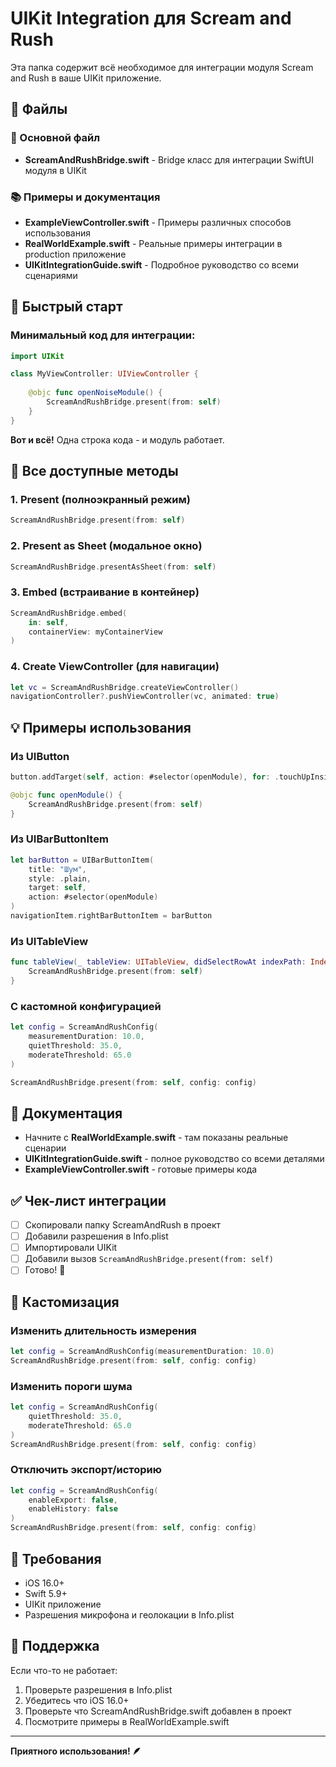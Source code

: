 # UIKit Integration для Scream and Rush

Эта папка содержит всё необходимое для интеграции модуля Scream and Rush в ваше UIKit приложение.

## 📁 Файлы

### 🔑 Основной файл
- **ScreamAndRushBridge.swift** - Bridge класс для интеграции SwiftUI модуля в UIKit

### 📚 Примеры и документация
- **ExampleViewController.swift** - Примеры различных способов использования
- **RealWorldExample.swift** - Реальные примеры интеграции в production приложение
- **UIKitIntegrationGuide.swift** - Подробное руководство со всеми сценариями

## 🚀 Быстрый старт

### Минимальный код для интеграции:

```swift
import UIKit

class MyViewController: UIViewController {
    
    @objc func openNoiseModule() {
        ScreamAndRushBridge.present(from: self)
    }
}
```

**Вот и всё!** Одна строка кода - и модуль работает.

## 🎯 Все доступные методы

### 1. Present (полноэкранный режим)
```swift
ScreamAndRushBridge.present(from: self)
```

### 2. Present as Sheet (модальное окно)
```swift
ScreamAndRushBridge.presentAsSheet(from: self)
```

### 3. Embed (встраивание в контейнер)
```swift
ScreamAndRushBridge.embed(
    in: self,
    containerView: myContainerView
)
```

### 4. Create ViewController (для навигации)
```swift
let vc = ScreamAndRushBridge.createViewController()
navigationController?.pushViewController(vc, animated: true)
```

## 💡 Примеры использования

### Из UIButton
```swift
button.addTarget(self, action: #selector(openModule), for: .touchUpInside)

@objc func openModule() {
    ScreamAndRushBridge.present(from: self)
}
```

### Из UIBarButtonItem
```swift
let barButton = UIBarButtonItem(
    title: "Шум",
    style: .plain,
    target: self,
    action: #selector(openModule)
)
navigationItem.rightBarButtonItem = barButton
```

### Из UITableView
```swift
func tableView(_ tableView: UITableView, didSelectRowAt indexPath: IndexPath) {
    ScreamAndRushBridge.present(from: self)
}
```

### С кастомной конфигурацией
```swift
let config = ScreamAndRushConfig(
    measurementDuration: 10.0,
    quietThreshold: 35.0,
    moderateThreshold: 65.0
)

ScreamAndRushBridge.present(from: self, config: config)
```

## 📖 Документация

- Начните с **RealWorldExample.swift** - там показаны реальные сценарии
- **UIKitIntegrationGuide.swift** - полное руководство со всеми деталями
- **ExampleViewController.swift** - готовые примеры кода

## ✅ Чек-лист интеграции

- [ ] Скопировали папку ScreamAndRush в проект
- [ ] Добавили разрешения в Info.plist
- [ ] Импортировали UIKit
- [ ] Добавили вызов `ScreamAndRushBridge.present(from: self)`
- [ ] Готово! 🎉

## 🎨 Кастомизация

### Изменить длительность измерения
```swift
let config = ScreamAndRushConfig(measurementDuration: 10.0)
ScreamAndRushBridge.present(from: self, config: config)
```

### Изменить пороги шума
```swift
let config = ScreamAndRushConfig(
    quietThreshold: 35.0,
    moderateThreshold: 65.0
)
ScreamAndRushBridge.present(from: self, config: config)
```

### Отключить экспорт/историю
```swift
let config = ScreamAndRushConfig(
    enableExport: false,
    enableHistory: false
)
ScreamAndRushBridge.present(from: self, config: config)
```

## 🔧 Требования

- iOS 16.0+
- Swift 5.9+
- UIKit приложение
- Разрешения микрофона и геолокации в Info.plist

## 💬 Поддержка

Если что-то не работает:
1. Проверьте разрешения в Info.plist
2. Убедитесь что iOS 16.0+
3. Проверьте что ScreamAndRushBridge.swift добавлен в проект
4. Посмотрите примеры в RealWorldExample.swift

---

**Приятного использования! 🪶**

